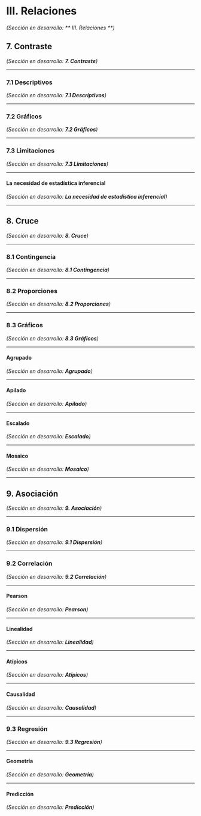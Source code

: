 # III. Relaciones

<!--force-render-->

_(Sección en desarrollo: ** III. Relaciones **)_

## 7. Contraste

<!--force-render-->

_(Sección en desarrollo: **7. Contraste**)_

---

### 7.1 Descriptivos

<!--force-render-->

_(Sección en desarrollo: **7.1 Descriptivos**)_

---

### 7.2 Gráficos

<!--force-render-->

_(Sección en desarrollo: **7.2 Gráficos**)_

---

### 7.3 Limitaciones

<!--force-render-->

_(Sección en desarrollo: **7.3 Limitaciones**)_

---

#### La necesidad de estadística inferencial

<!--force-render-->

_(Sección en desarrollo: **La necesidad de estadística inferencial**)_

---

## 8. Cruce

<!--force-render-->

_(Sección en desarrollo: **8. Cruce**)_

---

### 8.1 Contingencia

<!--force-render-->

_(Sección en desarrollo: **8.1 Contingencia**)_

---

### 8.2 Proporciones

<!--force-render-->

_(Sección en desarrollo: **8.2 Proporciones**)_

---

### 8.3 Gráficos

<!--force-render-->

_(Sección en desarrollo: **8.3 Gráficos**)_

---

#### Agrupado

<!--force-render-->

_(Sección en desarrollo: **Agrupado**)_

---

#### Apilado

<!--force-render-->

_(Sección en desarrollo: **Apilado**)_

---

#### Escalado

<!--force-render-->

_(Sección en desarrollo: **Escalado**)_

---

#### Mosaico

<!--force-render-->

_(Sección en desarrollo: **Mosaico**)_

---

## 9. Asociación

<!--force-render-->

_(Sección en desarrollo: **9. Asociación**)_

---

### 9.1 Dispersión

<!--force-render-->

_(Sección en desarrollo: **9.1 Dispersión**)_

---

### 9.2 Correlación

<!--force-render-->

_(Sección en desarrollo: **9.2 Correlación**)_

---

#### Pearson

<!--force-render-->

_(Sección en desarrollo: **Pearson**)_

---

#### Linealidad

<!--force-render-->

_(Sección en desarrollo: **Linealidad**)_

---

#### Atípicos

<!--force-render-->

_(Sección en desarrollo: **Atípicos**)_

---

#### Causalidad

<!--force-render-->

_(Sección en desarrollo: **Causalidad**)_

---

### 9.3 Regresión

<!--force-render-->

_(Sección en desarrollo: **9.3 Regresión**)_

---

#### Geometría

<!--force-render-->

_(Sección en desarrollo: **Geometría**)_

---

#### Predicción

<!--force-render-->

_(Sección en desarrollo: **Predicción**)_

